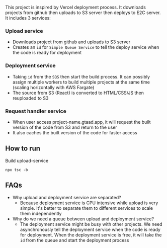 This project is inspired by Vercel deployment process. It downloads projects from github then uploads to S3 server then deploys to E2C server. It includes 3 services:

### Upload service

- Downloads project from github and uploads to S3 server
- Creates an `id` for `Simple Queue Service` to tell the deploy service when the code is ready for deployment

### Deployment service

- Taking `id` from the `SQS` then start the build process. It can possibly assign multiple workers to build multiple projects at the same time (scaling horizontally with AWS Fargate)
- The source from S3 (React) is converted to HTML/CSS/JS then reuploaded to S3

### Request handler service

- When user access project-name.gtaad.app, it will request the built version of the code from S3 and return to the user
- It also caches the built version of the code for faster access

## How to run

Build upload-service

```
npx tsc -b
```

## FAQs

- Why upload and deployment service are separated?
  - Because deployment service is CPU intensive while upload is very simple. It's better to separate them to different services to scale them independently
- Why do we need a queue between upload and deployment service?
  - The deployment service might be busy with other projects. We need asynchronously tell the deployment service when the code is ready for deployment. When the deployment service is free, it will take the `id` from the queue and start the deployment process
